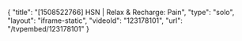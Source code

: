 {
    "title": "[1508522766] HSN | Relax & Recharge: Pain",
    "type": "solo",
    "layout": "iframe-static",
    "videoId": "123178101",
    "url": "\/tvpembed\/123178101"
}